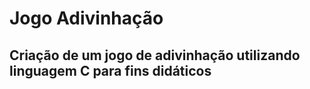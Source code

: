 # Jogo Adivinhação

## Criação de um jogo de adivinhação utilizando linguagem C para fins didáticos
